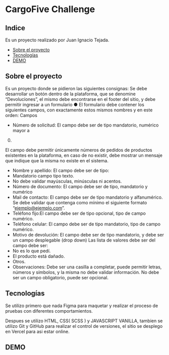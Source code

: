 # CargoFive Challenge

## Indice
Es un proyecto realizado por Juan Ignacio Tejada.
- [Sobre el proyecto](#about)
- [Tecnologías](#tecno)
- [DEMO](#DEMO)


## Sobre el proyecto <a name = "about"></a>

Es un proyecto donde se pidieron las siguientes consignas: 
 Se debe desarrollar un botón dentro de la plataforma, que se denomine
“Devoluciones”, el mismo debe encontrarse en el footer del sitio, y debe permitir
ingresar a un formulario
● El formulario debe contener los siguientes campos, con exactamente estos
mismos nombres y en este orden:
Campos
- Número de solicitud: El campo debe ser de tipo mandatorio, numérico mayor a
0.
El campo debe permitir únicamente números de pedidos de productos existentes
en la plataforma, en caso de no existir, debe mostrar un mensaje que indique que
la misma no existe en el sistema.
- Nombre y apellido: El campo debe ser de tipo:
- Mandatorio campo tipo texto.
- No debe validar mayúsculas, minúsculas ni acentos.
- Número de documento: El campo debe ser de tipo, mandatorio y numérico
- Mail de contacto: El campo debe ser de tipo mandatorio y alfanumérico. Se
debe validar que contenga como mínimo el siguiente formato
“ejemplo@ejemplo.com”.
- Teléfono fijo:El campo debe ser de tipo opcional, tipo de campo numérico.
- Teléfono celular: El campo debe ser de tipo mandatorio, tipo de campo
numérico.
- Motivo de devolución: El campo debe ser de tipo mandatorio, y debe ser un
campo desplegable (drop down)
Las lista de valores debe ser del campo debe ser:
- No es lo que pedí.
- El producto está dañado.
- Otros.
- Observaciones: Debe ser una casilla a completar, puede permitir letras,
números y símbolos, y la misma no debe validar información.
No debe ser un campo obligatorio, puede ser opcional.



## Tecnologías <a name = "tecno"></a>

Se utilizo primero que nada Figma para maquetar y realizar el proceso de pruebas con diferentes comportamientos.

Despues se utilizo HTML, CSS( SCSS ) y JAVASCRIPT VANILLA, tambien se utilizo Git y GitHub para realizar el control de versiones, 
el sitio se desplego en Vercel para asi estar online.


## DEMO <a name = "tecno"></a>